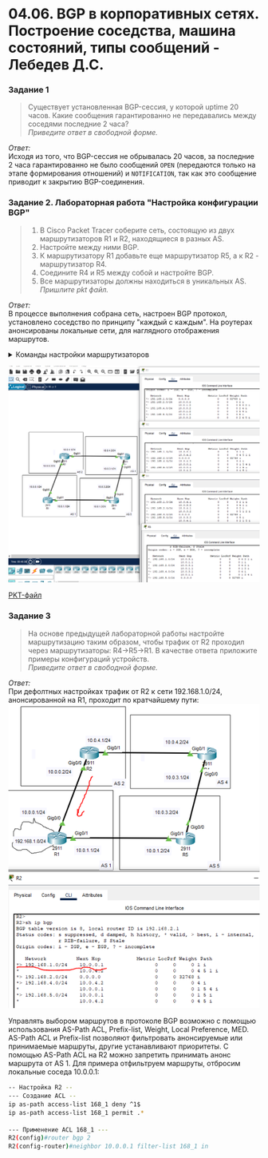 # 04.06. BGP в корпоративных сетях. Построение соседства, машина состояний, типы сообщений - Лебедев Д.С.
### Задание 1
> Существует установленная BGP-сессия, у которой uptime 20 часов. Какие сообщения гарантированно не передавались между соседями последние 2 часа?  
> *Приведите ответ в свободной форме.*

*Ответ:*  
Исходя из того, что BGP-сессия не обрывалась 20 часов, за последние 2 часа гарантированно не было сообщений `OPEN` (передаются только на этапе формирования отношений) и `NOTIFICATION`, так как это сообщение приводит к закрытию BGP-соединения.
### Задание 2. Лабораторная работа "Настройка конфигурации BGP"
> 1. В Cisco Packet Tracer соберите сеть, состоящую из двух маршрутизаторов R1 и R2, находящиеся в разных AS.
> 2. Настройте между ними BGP.
> 3. К маршрутизатору R1 добавьте еще маршрутизатор R5, а к R2 - маршрутизатор R4.
> 4. Соедините R4 и R5 между собой и настройте BGP.
> 5. Все маршрутизаторы должны находиться в уникальных AS.
> *Пришлите pkt файл.*

*Ответ:*  
В процессе выполнения собрана сеть, настроен BGP протокол, установлено соседство по принципу "каждый с каждым". На роутерах анонсированы локальные сети, для наглядного отображения маршрутов.

<details>
<summary>Команды настройки маршрутизаторов</summary>

```bash
-- Настройка R1 --
R1(config)#int gi0/0
R1(config-if)#ip addr 10.0.0.1 255.255.255.0
R1(config-if)#no sh
R1(config-router)#int gi0/1
R1(config-if)#ip addr 10.0.1.1 255.255.255.0
R1(config-if)#no sh
R1(config)#int loo0
R1(config-if)#ip addr 192.168.1.1 255.255.255.0

R1(config-if)#router bgp 1
R1(config-router)#neighbor 10.0.0.2 remote-as 2
R1(config-router)#neighbor 10.0.1.2 remote-as 5
R1(config-router)#network 192.168.1.0 mask 255.255.255.0


-- Настройка R2 --
R2(config)#int gi0/0
R2(config-if)#ip addr 10.0.0.2 255.255.255.0
R2(config-if)#no sh
R2(config)#int gi0/1
R2(config-if)#ip addr 10.0.4.1 255.255.255.0
R2(config-if)#no sh
R2(config)#int loo0
R2(config-if)#ip addr 192.168.2.1 255.255.255.0

R2(config-if)#router bgp 2
R2(config-router)#neighbor 10.0.0.1 remote-as 1
R2(config-router)#neighbor 10.0.4.2 remote-as 4
R2(config-router)#network 192.168.2.0 mask 255.255.255.0

-- Настройка R4 --
R4(config)#int gi0/1
R4(config-if)#ip addr 10.0.4.2 255.255.255.0
R4(config-if)#no sh
R4(config-if)#int gi0/0
R4(config-if)#ip addr 10.0.3.1 255.255.255.0
R4(config-if)#no sh
R4(config)#int loo0
R4(config-if)#ip addr 192.168.4.1 255.255.255.0

R4(config-if)#router bgp 4
R4(config-router)#neighbor 10.0.3.2 remote-as 5
R4(config-router)#neighbor 10.0.4.1 remote-as 2
R4(config-router)#network 192.168.4.0 mask 255.255.255.0

-- Настройка R5 --
R5(config)#int gi0/1
R5(config-if)#ip addr 10.0.1.2 255.255.255.0
R5(config-if)#no sh
R5(config)#int gi0/0
R5(config-if)#ip addr 10.0.3.2 255.255.255.0
R5(config-if)#no sh
R5(config-if)#ip addr 192.168.5.1 255.255.255.0

R5(config-if)#router bgp 5
R5(config-router)#neighbor 10.0.3.1 remote-as 4
R5(config-router)#neighbor 10.0.1.1 remote-as 1
R5(config-router)#network 192.168.5.0 mask 255.255.255.0

--
R(config)#sh ip bgp neighbor
R(config)#sh ip bgp
```
</details>

![](_attachments/0406-02-01.png)  

[PKT-файл](_attachments/0406-02-00.pkt)  
### Задание 3
> На основе предыдущей лабораторной работы настройте маршрутизацию таким образом, чтобы трафик от R2 проходил через маршрутизаторы: R4->R5->R1. В качестве ответа приложите примеры конфигураций устройств.   
> *Приведите ответ в свободной форме.*

*Ответ:*  
При дефолтных настройках трафик от R2 к сети 192.168.1.0/24, анонсированной на R1, проходит по кратчайшему пути:  
![](_attachments/0406-03-01.png)  

Управлять выбором маршрутов в протоколе BGP возможно с помощью использования AS-Path ACL, Prefix-list, Weight, Local Preference, MED.  
AS-Path ACL и Prefix-list позволяют фильтровать анонсируемые или принимаемые маршруты, другие устанавливают приоритеты.
С помощью AS-Path ACL на R2 можно запретить принимать анонс маршрута от AS 1. Для примера отфильтруем маршруты, отбросим локальные соседа 10.0.0.1: 
```sh
-- Настройка R2 --
--- Создание ACL --
ip as-path access-list 168_1 deny ^1$
ip as-path access-list 168_1 permit .*

--- Применение ACL 168_1 ---
R2(config)#router bgp 2
R2(config-router)#neighbor 10.0.0.1 filter-list 168_1 in
```
